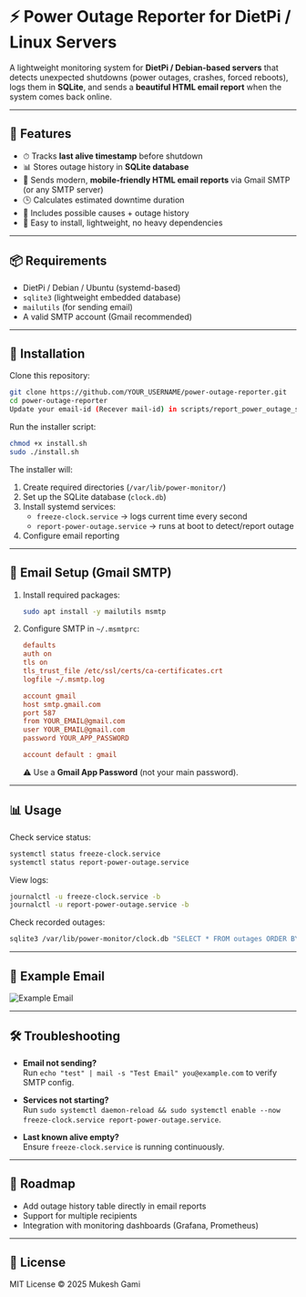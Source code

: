 # ⚡ Power Outage Reporter for DietPi / Linux Servers

A lightweight monitoring system for **DietPi / Debian-based servers** that detects unexpected shutdowns (power outages, crashes, forced reboots), logs them in **SQLite**, and sends a **beautiful HTML email report** when the system comes back online.

---

## 🚀 Features
- ⏱ Tracks **last alive timestamp** before shutdown  
- 📊 Stores outage history in **SQLite database**  
- 📧 Sends modern, **mobile-friendly HTML email reports** via Gmail SMTP (or any SMTP server)  
- 🕒 Calculates estimated downtime duration  
- 📝 Includes possible causes + outage history  
- 🔧 Easy to install, lightweight, no heavy dependencies  

---

## 📦 Requirements
- DietPi / Debian / Ubuntu (systemd-based)  
- `sqlite3` (lightweight embedded database)  
- `mailutils` (for sending email)  
- A valid SMTP account (Gmail recommended)  

---

## 🔧 Installation

Clone this repository:

```bash
git clone https://github.com/YOUR_USERNAME/power-outage-reporter.git
cd power-outage-reporter
Update your email-id (Recever mail-id) in scripts/report_power_outage_sqlite.sh file
```

Run the installer script:

```bash
chmod +x install.sh
sudo ./install.sh
```

The installer will:
1. Create required directories (`/var/lib/power-monitor/`)  
2. Set up the SQLite database (`clock.db`)  
3. Install systemd services:  
   - `freeze-clock.service` → logs current time every second  
   - `report-power-outage.service` → runs at boot to detect/report outage  
4. Configure email reporting  

---

## 📧 Email Setup (Gmail SMTP)

1. Install required packages:

   ```bash
   sudo apt install -y mailutils msmtp
   ```

2. Configure SMTP in `~/.msmtprc`:

   ```ini
   defaults
   auth on
   tls on
   tls_trust_file /etc/ssl/certs/ca-certificates.crt
   logfile ~/.msmtp.log

   account gmail
   host smtp.gmail.com
   port 587
   from YOUR_EMAIL@gmail.com
   user YOUR_EMAIL@gmail.com
   password YOUR_APP_PASSWORD

   account default : gmail
   ```

   ⚠️ Use a **Gmail App Password** (not your main password).  

---

## 📊 Usage

Check service status:

```bash
systemctl status freeze-clock.service
systemctl status report-power-outage.service
```

View logs:

```bash
journalctl -u freeze-clock.service -b
journalctl -u report-power-outage.service -b
```

Check recorded outages:

```bash
sqlite3 /var/lib/power-monitor/clock.db "SELECT * FROM outages ORDER BY id DESC LIMIT 5;"
```

---

## 📧 Example Email

![Example Email](https://dummyimage.com/600x400/f6f8fa/333&text=Power+Outage+Report+Template)

---

## 🛠 Troubleshooting

- **Email not sending?**  
  Run `echo "test" | mail -s "Test Email" you@example.com` to verify SMTP config.  

- **Services not starting?**  
  Run `sudo systemctl daemon-reload && sudo systemctl enable --now freeze-clock.service report-power-outage.service`.  

- **Last known alive empty?**  
  Ensure `freeze-clock.service` is running continuously.  

---

## 📅 Roadmap
- Add outage history table directly in email reports  
- Support for multiple recipients  
- Integration with monitoring dashboards (Grafana, Prometheus)  

---

## 📜 License
MIT License © 2025 Mukesh Gami
